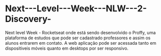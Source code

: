 # Next---Level---Week---NLW---2-Discovery-
Next level Week - Rocketseat onde está sendo desenvolvido o Proffy, uma plataforma de estudos que pode ser cadastrado professores e assim os alunos entrarem em contato. A web aplicação pode ser acessada tanto em dispositiveis móveis quanto em desktops por ser responsivo.
